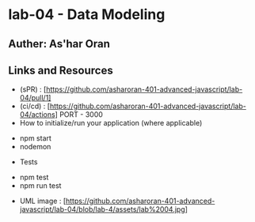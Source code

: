 # lab-04 - Data Modeling

## Auther: As'har Oran

## Links and Resources
 * (sPR) : [https://github.com/asharoran-401-advanced-javascript/lab-04/pull/1]
* (ci/cd) : [https://github.com/asharoran-401-advanced-javascript/lab-04/actions]
PORT - 3000
* How to initialize/run your application (where applicable)
- npm start
- nodemon
* Tests
- npm test
- npm run test 
* UML
image : [https://github.com/asharoran-401-advanced-javascript/lab-04/blob/lab-4/assets/lab%2004.jpg]

